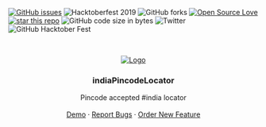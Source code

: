 <!--
*** Thanks for checking out this README Template. If you have a suggestion that would
*** make this better please fork the repo and create a pull request or simple open
*** an issue with the tag "enhancement".
*** Thanks again! Now go create something AMAZING! :D
-->

<!-- PROJECT SHIELDS -->
<!--
*** I'm using markdown "reference style" links for readability.
*** Reference links are enclosed in brackets [ ] instead of parentheses ( ).
*** See the bottom of this document for the declaration of the reference variables
*** for build-url, contributors-url, etc. This is an optional, concise syntax you may use.
*** https://www.markdownguide.org/basic-syntax/#reference-style-links
-->
[![GitHub issues][GitHubissues-shield]][GitHubissues-url] ![Hacktoberfest 2019][Hacktober2019-shield] ![GitHub forks][forks-shield] [![Open Source Love][OpenSourceLove-shield]][OpenSourceLove-url] [![star this repo][starthisrepo-shield]][starthisrepo-url] ![GitHub code size in bytes][codesize-shield] ![Twitter][twitter-shield] ![GitHub Hacktober Fest][Hacktober-shield]

<!-- PROJECT LOGO -->
<br />
<p align="center">
  <a href="https://github.com/bhumijgupta/indiaPincodeLocator">
    <img src="https://raw.githubusercontent.com/jamessom/indiaPincodeLocator/master/logo.png" alt="Logo" >
  </a>

  <h3 align="center">indiaPincodeLocator</h3>

  <p align="center">
    Pincode accepted #india locator
    <br />
    <br />
    <a href="https://indiapincodelocator.herokuapp.com/">Demo</a>
    ·
    <a href="https://github.com/bhumijgupta/indiaPincodeLocator/issues">Report Bugs</a>
    ·
    <a href="https://github.com/bhumijgupta/indiaPincodeLocator/issues">Order New Feature</a>
  </p>
</p>

<!-- MARKDOWN LINKS & IMAGES -->
<!-- https://www.markdownguide.org/basic-syntax/#reference-style-links -->
<!-- [product-screenshot]: # -->
[Hacktober-shield]: https://img.shields.io/badge/Hacktober%20Fest%202019-wpalacioshack-green
[codesize-shield]: https://img.shields.io/github/languages/code-size/bhumijgupta/indiaPincodeLocator
[twitter-shield]: https://img.shields.io/twitter/url?url=https%3A%2F%2Fgithub.com%2Fbhumijgupta%2FindiaPincodeLocator
[Hacktober2019-shield]: https://img.shields.io/badge/hacktoberfest-2019-blueviolet
[forks-shield]: https://img.shields.io/github/forks/bhumijgupta/indiaPincodeLocator?color=1&style=flat-square


[GitHubissues-url]: https://github.com/bhumijgupta/indiaPincodeLocator/issues
[GitHubissues-shield]: https://img.shields.io/github/issues/bhumijgupta/indiaPincodeLocator?style=for-the-badge

[OpenSourceLove-url]: https://github.com/ellerbrock/open-source-badge/
[OpenSourceLove-shield]: https://badges.frapsoft.com/os/mit/mit.svg?v=102

[starthisrepo-url]: https://github.com/boennemann/badges
[starthisrepo-shield]: http://githubbadges.com/star.svg?user=boennemann&repo=badges&style=flat
